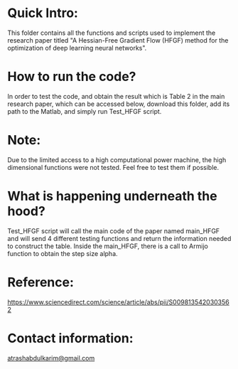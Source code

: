 # Quick Intro:
This folder contains all the functions and scripts used to implement the research paper titled
"A Hessian-Free Gradient Flow (HFGF) method for the optimization of deep learning neural networks".

# How to run the code?
In order to test the code, and obtain the result which is Table 2 in the main research paper, which can be accessed below,
download this folder, add its path to the Matlab, and simply run Test_HFGF script.

# Note:
Due to the limited access to a high computational power machine, the high dimensional functions were not tested.
Feel free to test them if possible.

# What is happening underneath the hood?
Test_HFGF script will call the main code of the paper named main_HFGF and will send 4 different testing functions 
and return the information needed to construct the table. Inside the main_HFGF, there is a call to Armijo function to obtain the step size alpha.

# Reference:
https://www.sciencedirect.com/science/article/abs/pii/S0098135420303562 

# Contact information:
atrashabdulkarim@gmail.com
